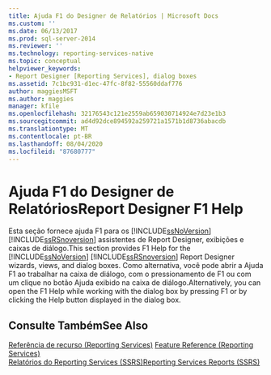 ```yaml
---
title: Ajuda F1 do Designer de Relatórios | Microsoft Docs
ms.custom: ''
ms.date: 06/13/2017
ms.prod: sql-server-2014
ms.reviewer: ''
ms.technology: reporting-services-native
ms.topic: conceptual
helpviewer_keywords:
- Report Designer [Reporting Services], dialog boxes
ms.assetid: 7c1bc931-d1ec-47fc-8f82-55560ddaf776
author: maggiesMSFT
ms.author: maggies
manager: kfile
ms.openlocfilehash: 32176543c121e2559ab659030714924e7d23e1b3
ms.sourcegitcommit: ad4d92dce894592a259721a1571b1d8736abacdb
ms.translationtype: MT
ms.contentlocale: pt-BR
ms.lasthandoff: 08/04/2020
ms.locfileid: "87680777"
---
```

# <a name="report-designer-f1-help"></a><span data-ttu-id="349e0-102">Ajuda F1 do Designer de Relatórios</span><span class="sxs-lookup"><span data-stu-id="349e0-102">Report Designer F1 Help</span></span>
  <span data-ttu-id="349e0-103">Esta seção fornece ajuda F1 para os [!INCLUDE[ssNoVersion](../../includes/ssnoversion-md.md)] [!INCLUDE[ssRSnoversion](../../includes/ssrsnoversion-md.md)] assistentes de Report Designer, exibições e caixas de diálogo.</span><span class="sxs-lookup"><span data-stu-id="349e0-103">This section provides F1 Help for the [!INCLUDE[ssNoVersion](../../includes/ssnoversion-md.md)] [!INCLUDE[ssRSnoversion](../../includes/ssrsnoversion-md.md)] Report Designer wizards, views, and dialog boxes.</span></span> <span data-ttu-id="349e0-104">Como alternativa, você pode abrir a Ajuda F1 ao trabalhar na caixa de diálogo, com o pressionamento de F1 ou com um clique no botão Ajuda exibido na caixa de diálogo.</span><span class="sxs-lookup"><span data-stu-id="349e0-104">Alternatively, you can open the F1 Help while working with the dialog box by pressing F1 or by clicking the Help button displayed in the dialog box.</span></span>  
  
## <a name="see-also"></a><span data-ttu-id="349e0-105">Consulte Também</span><span class="sxs-lookup"><span data-stu-id="349e0-105">See Also</span></span>  
 <span data-ttu-id="349e0-106">[Referência de recurso &#40;Reporting Services&#41;](../feature-reference-reporting-services.md) </span><span class="sxs-lookup"><span data-stu-id="349e0-106">[Feature Reference &#40;Reporting Services&#41;](../feature-reference-reporting-services.md) </span></span>  
 [<span data-ttu-id="349e0-107">Relatórios do Reporting Services &#40;SSRS&#41;</span><span class="sxs-lookup"><span data-stu-id="349e0-107">Reporting Services Reports &#40;SSRS&#41;</span></span>](../reports/reporting-services-reports-ssrs.md)  
  
  
